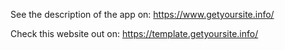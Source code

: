  See the description of the app on:
 https://www.getyoursite.info/
 
 Check this website out on:
 https://template.getyoursite.info/
